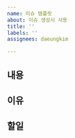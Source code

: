 ```yaml
---
name: 이슈 템플릿
about: 이슈 생성시 사용
title: ''
labels: ''
assignees: daeungkim

---
```


## 내용
## 이유
## 할일
